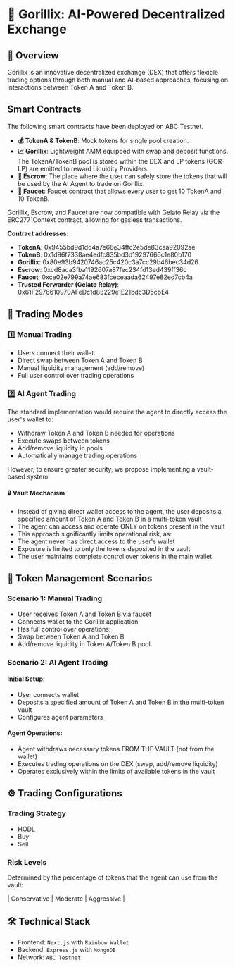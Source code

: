 # 🦍 Gorillix: AI-Powered Decentralized Exchange

## 📝 Overview

Gorillix is an innovative decentralized exchange (DEX) that offers flexible trading options through both manual and AI-based approaches, focusing on interactions between Token A and Token B.

## Smart Contracts

The following smart contracts have been deployed on ABC Testnet.

- **💰 TokenA & TokenB**: Mock tokens for single pool creation.
- **📈 Gorillix**: Lightweight AMM equipped with swap and deposit functions. The TokenA/TokenB pool is stored within the DEX and LP tokens (GOR-LP) are emitted to reward Liquidity Providers.
- **🔐 Escrow**: The place where the user can safely store the tokens that will be used by the AI Agent to trade on Gorillix.
- **🚰 Faucet**: Faucet contract that allows every user to get 10 TokenA and 10 TokenB.

Gorillix, Escrow, and Faucet are now compatible with Gelato Relay via the ERC2771Context contract, allowing for gasless transactions.

**Contract addresses:**
- **TokenA**: 0x9455bd9d1dd4a7e66e34ffc2e5de83caa92092ae
- **TokenB**: 0x1d96f7338ae4edfc835bd3d19297666c1e80b170
- **Gorillix**: 0x80e93b9420746ac25c420c3a7cc29b46bec34d26
- **Escrow**: 0xcd8aca3fba1192607a87fec234fd13ed439ff36c
- **Faucet**: 0xce02e799a74ae683fceceaada62497e82ed7cb4a
- **Trusted Forwarder (Gelato Relay)**: 0x61F2976610970AFeDc1d83229e1E21bdc3D5cbE4

## 💫 Trading Modes

### 1️⃣ Manual Trading

* Users connect their wallet
* Direct swap between Token A and Token B
* Manual liquidity management (add/remove)
* Full user control over trading operations

### 2️⃣ AI Agent Trading

The standard implementation would require the agent to directly access the user's wallet to:

* Withdraw Token A and Token B needed for operations
* Execute swaps between tokens
* Add/remove liquidity in pools
* Automatically manage trading operations

However, to ensure greater security, we propose implementing a vault-based system:

#### 🔒 Vault Mechanism

* Instead of giving direct wallet access to the agent, the user deposits a specified amount of Token A and Token B in a multi-token vault
* The agent can access and operate ONLY on tokens present in the vault
* This approach significantly limits operational risk, as:
 * The agent never has direct access to the user's wallet
 * Exposure is limited to only the tokens deposited in the vault
 * The user maintains complete control over tokens in the main wallet

## 🔄 Token Management Scenarios

### Scenario 1: Manual Trading

* User receives Token A and Token B via faucet
* Connects wallet to the Gorillix application
* Has full control over operations:
 * Swap between Token A and Token B
 * Add/remove liquidity in Token A/Token B pool

### Scenario 2: AI Agent Trading

#### Initial Setup:
* User connects wallet
* Deposits a specified amount of Token A and Token B in the multi-token vault
* Configures agent parameters

#### Agent Operations:
* Agent withdraws necessary tokens FROM THE VAULT (not from the wallet)
* Executes trading operations on the DEX (swap, add/remove liquidity)
* Operates exclusively within the limits of available tokens in the vault

## ⚙️ Trading Configurations

### Trading Strategy
* HODL
* Buy
* Sell

### Risk Levels

Determined by the percentage of tokens that the agent can use from the vault:

| Conservative
| Moderate
| Aggressive |

## 🛠 Technical Stack

* Frontend: `Next.js` with `Rainbow Wallet`
* Backend: `Express.js` with `MongoDB`
* Network: `ABC Testnet`